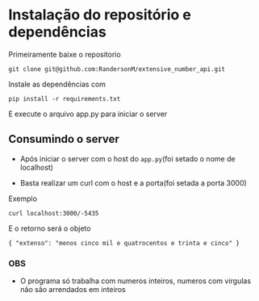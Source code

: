 # Instalação do repositório e dependências

Primeiramente baixe o repositorio

`git clone git@github.com:RandersonM/extensive_number_api.git`

Instale as dependências com

`pip install -r requirements.txt`

E execute o arquivo app.py para iniciar o server

## Consumindo o server

- Após iniciar o server com o host do `app.py`(foi setado o nome de localhost)

- Basta realizar um curl com o host e a porta(foi setada a porta 3000)

Exemplo

`curl localhost:3000/-5435`
 

E o retorno será o objeto

`{ "extenso": "menos cinco mil e quatrocentos e trinta e cinco" }
`

### OBS

- O programa só trabalha com numeros inteiros, numeros com virgulas não são arrendados em inteiros